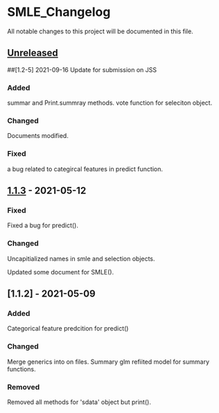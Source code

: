 ﻿# SMLE_Changelog

All notable changes to this project will be documented in this file.

## [Unreleased]


##[1.2-5] 2021-09-16
Update for submission on JSS

### Added

summar and Print.summray methods.
vote function for seleciton object.

### Changed 

Documents modified.

### Fixed

a bug related to categircal features in predict function.

## [1.1.3] - 2021-05-12

### Fixed
Fixed a bug for predict().


### Changed
Uncapitialized names in smle and selection objects.

Updated some document for SMLE().


## [1.1.2] - 2021-05-09

### Added
Categorical feature predcition for predict()


### Changed

Merge generics into on files.
Summary glm refiited model for summary functions.

### Removed

Removed all methods for 'sdata' object but print().


[unreleased]: https://github.com/JasonQxZ/SMLE/compare/SMLE_1.1.2...HEAD
[1.1.3]: https://github.com/JasonQxZ/SMLE/compare/SMLE_1.1.1...SMLE_1.1.4
